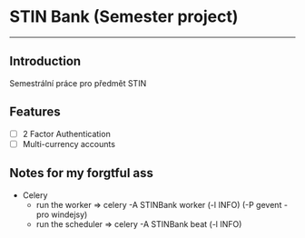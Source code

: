 # STIN Bank (Semester project)
***
## Introduction
Semestrální práce pro předmět STIN

## Features
- [ ] 2 Factor Authentication
- [ ] Multi-currency accounts

## Notes for my forgtful ass
- Celery
  - run the worker => celery -A STINBank worker (-l INFO) (-P gevent - pro windejsy)
  - run the scheduler => celery -A STINBank beat (-l INFO)